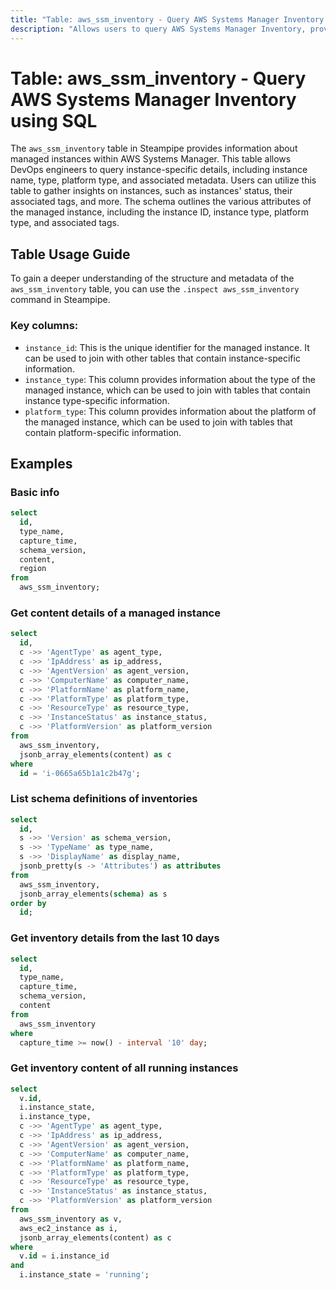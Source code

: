```yaml
---
title: "Table: aws_ssm_inventory - Query AWS Systems Manager Inventory using SQL"
description: "Allows users to query AWS Systems Manager Inventory, providing information about managed instances in AWS Systems Manager."
---
```


# Table: aws_ssm_inventory - Query AWS Systems Manager Inventory using SQL

The `aws_ssm_inventory` table in Steampipe provides information about managed instances within AWS Systems Manager. This table allows DevOps engineers to query instance-specific details, including instance name, type, platform type, and associated metadata. Users can utilize this table to gather insights on instances, such as instances' status, their associated tags, and more. The schema outlines the various attributes of the managed instance, including the instance ID, instance type, platform type, and associated tags.

## Table Usage Guide

To gain a deeper understanding of the structure and metadata of the `aws_ssm_inventory` table, you can use the `.inspect aws_ssm_inventory` command in Steampipe.

### Key columns:
- `instance_id`: This is the unique identifier for the managed instance. It can be used to join with other tables that contain instance-specific information.
- `instance_type`: This column provides information about the type of the managed instance, which can be used to join with tables that contain instance type-specific information.
- `platform_type`: This column provides information about the platform of the managed instance, which can be used to join with tables that contain platform-specific information.

## Examples

### Basic info

```sql
select
  id,
  type_name,
  capture_time,
  schema_version,
  content,
  region
from
  aws_ssm_inventory;
```

### Get content details of a managed instance 

```sql
select
  id,
  c ->> 'AgentType' as agent_type,
  c ->> 'IpAddress' as ip_address,
  c ->> 'AgentVersion' as agent_version,
  c ->> 'ComputerName' as computer_name,
  c ->> 'PlatformName' as platform_name,
  c ->> 'PlatformType' as platform_type,
  c ->> 'ResourceType' as resource_type,
  c ->> 'InstanceStatus' as instance_status,
  c ->> 'PlatformVersion' as platform_version
from
  aws_ssm_inventory,
  jsonb_array_elements(content) as c
where
  id = 'i-0665a65b1a1c2b47g';
```

### List schema definitions of inventories

```sql
select
  id,
  s ->> 'Version' as schema_version,
  s ->> 'TypeName' as type_name,
  s ->> 'DisplayName' as display_name,
  jsonb_pretty(s -> 'Attributes') as attributes
from
  aws_ssm_inventory,
  jsonb_array_elements(schema) as s
order by 
  id;
```

### Get inventory details from the last 10 days

```sql
select
  id,
  type_name,
  capture_time,
  schema_version,
  content
from
  aws_ssm_inventory
where
  capture_time >= now() - interval '10' day;
```

### Get inventory content of all running instances

```sql
select
  v.id,
  i.instance_state,
  i.instance_type,
  c ->> 'AgentType' as agent_type,
  c ->> 'IpAddress' as ip_address,
  c ->> 'AgentVersion' as agent_version,
  c ->> 'ComputerName' as computer_name,
  c ->> 'PlatformName' as platform_name,
  c ->> 'PlatformType' as platform_type,
  c ->> 'ResourceType' as resource_type,
  c ->> 'InstanceStatus' as instance_status,
  c ->> 'PlatformVersion' as platform_version
from
  aws_ssm_inventory as v,
  aws_ec2_instance as i,
  jsonb_array_elements(content) as c
where
  v.id = i.instance_id
and
  i.instance_state = 'running';
```
